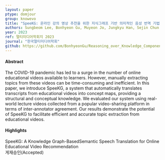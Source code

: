 ```yaml
---
layout: paper
ptype: domjour 
group: knowevo
title: "SpeeKG: 온라인 강의 영상 추천을 위한 지식그래프 기반 의미적인 음성 번역 기법"
authors: Sungbeom Lee, Bonhyeon Gu, Muyeon Jo, Jungkyu Han, Sejin Chun
year: 2023
ref: 멀티미디어학회지 2023
journal: "한국멀티미디어학회"
github: https://github.com/BonhyeonGu/Reasoning_over_Knowledge_Component_Streams
---
```


<h4><span class="badge badge-info">Abstract</span></h4>
The COVID-19 pandemic has led to a surge in the number of online educational videos available to learners. However, manually extracting topics from these videos can be time-consuming and inefficient. In this paper, we introduce SpeeKG, a system that automatically translates transcripts from educational videos into concept maps, providing a structural and conceptual knowledge. We evaluated our system using real-world lecture videos collected from a popular video-sharing platform in terms of inter-annotator agreement. Our results demonstrate the potential of SpeeKG to facilitate efficient and accurate topic extraction from educational videos.

<h4><span class="badge badge-info">Highlights</span></h4>

<div class="alert alert-warning" role="alert">
   SpeeKG: A Knowledge Graph-BasedSemantic Speech Translation for Online Educational Video Recommendation 
</div>

<div class="alert alert-primary" role="alert">
   게재승인(Accepted)
</div>